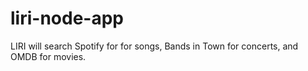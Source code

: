 # liri-node-app
LIRI will search Spotify for for songs, Bands in Town for concerts, and OMDB for movies.
